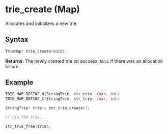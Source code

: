 # trie_create (Map)

Allocates and initializes a new trie.

## Syntax

```c
TrieMap* trie_create(void);
```

**Returns:** The newly created trie on success, `NULL` if there was an allocation failure.

## Example

```c
TRIE_MAP_DEFINE_H(StringTrie, str_trie, char, int)
TRIE_MAP_DEFINE_C(StringTrie, str_trie, char, int)

StringTrie* trie = str_trie_create();

// Use the trie...

str_trie_free(trie);
```